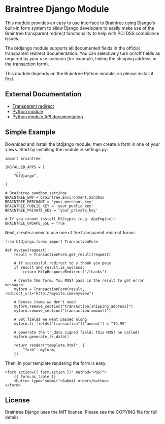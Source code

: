 Braintree Django Module
=======================
This module provides an easy to use interface to Braintree using Django's built-in form system to allow Django developers to easily make use of the Braintree transparent redirect functionality to help with PCI DSS compliance issues.

The btdjango module supports all documented fields in the official transparent redirect documentation. You can selectively turn on/off fields as required by your use scenario (for example, hiding the shipping address in the transaction form).

This module depends on the Braintree Python module, so please install it first.

External Documentation
----------------------

 * [Transparent redirect][1]
 * [Python module][2]
 * [Python module API documentation][3]

[1]: http://www.braintreepaymentsolutions.com/gateway/transparent-redirect
[2]: http://www.braintreepaymentsolutions.com/gateway/python
[3]: http://www.braintreepaymentsolutions.com/gateway/python/docs/index.html

Simple Example
--------------
Download and install the btdjango module, then create a form in one of your views. Start by installing the module in settings.py:

    import braintree

    INSTALLED_APPS = [
        ...
        "btdjango",
        ...
    ]

    # Braintree sandbox settings
    BRAINTREE_ENV = braintree.Environment.Sandbox
    BRAINTREE_MERCHANT = 'your_merchant_key'
    BRAINTREE_PUBLIC_KEY = 'your_public_key'
    BRAINTREE_PRIVATE_KEY = 'your_private_key'

    # If you cannot install M2Crypto (e.g. AppEngine):
    BRAINTREE_UNSAFE_SSL = True

Next, create a view to use one of the transparent redirect forms:

    from btdjango.forms import TransactionForm

    def myview(request):
        result = TransactionForm.get_result(request)

        # If successful redirect to a thank you page
        if result and result.is_success:
            return HttpResponseRedirect("/thanks")

        # Create the form. You MUST pass in the result to get error messages!
        myform = TransactionForm(result, redirect_url="http://mysite.com/myview")

        # Remove items we don't need
        myform.remove_section("transaction[shipping_address]")
        myform.remove_section("transaction[amount]")

        # Set fields we want passed along
        myform.tr_fields["transaction"]["amount"] = "19.99"

        # Generate the tr_data signed field; this MUST be called!
        myform.generate_tr_data()

        return render("template.html", {
            "form": myform,
        })

Then, in your template rendering the form is easy:

    <form action={{ form.action }}" method="POST">
        {{ form.as_table }}
        <button type="submit">Submit order</button>
    </form>

License
-------
Braintree Django uses the MIT license. Please see the COPYING file for full details.
